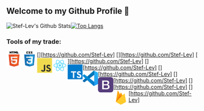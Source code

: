 ## Welcome to my Github Profile 👋

<img align="left" alt="Stef-Lev's Github Stats" src="https://github-readme-stats.vercel.app/api?username=Stef-Lev&bg_color=00050a&text_color=14cdde&hide_border=false&title_color=eb5842&icon_color=f5b700&border_color=14cdde" />

[![Top Langs](https://github-readme-stats.vercel.app/api/top-langs/?username=Stef-Lev&bg_color=00050a&text_color=14cdde&hide_border=false&title_color=eb5842&icon_color=f5b700&border_color=14cdde)](https://github.com/Stef-Lev)

### Tools of my trade:

[<img align="left" alt="HTML5" width="40px" src="https://raw.githubusercontent.com/github/explore/80688e429a7d4ef2fca1e82350fe8e3517d3494d/topics/html/html.png"/>][https://github.com/Stef-Lev]
[<img align="left" alt="CSS" width="40px" src="https://raw.githubusercontent.com/github/explore/80688e429a7d4ef2fca1e82350fe8e3517d3494d/topics/css/css.png"/>][https://github.com/Stef-Lev]
[<img align="left" alt="JavaScript" width="40px" src="https://github.com/devicons/devicon/blob/master/icons/javascript/javascript-original.svg"/>][https://github.com/Stef-Lev]
[<img align="left" alt="React" width="40px" src="https://raw.githubusercontent.com/github/explore/80688e429a7d4ef2fca1e82350fe8e3517d3494d/topics/react/react.png"/>][https://github.com/Stef-Lev]
[<img align="left" alt="TypeScript" width="40px" src="https://github.com/devicons/devicon/blob/master/icons/typescript/typescript-original.svg"/>][https://github.com/Stef-Lev]
[<img align="left" alt="VS Code" src="https://raw.githubusercontent.com/github/explore/80688e429a7d4ef2fca1e82350fe8e3517d3494d/topics/visual-studio-code/visual-studio-code.png" width="40px"/>][https://github.com/Stef-Lev]
[<img align="left" alt="Bootstrap" width="40px" src="https://raw.githubusercontent.com/github/explore/80688e429a7d4ef2fca1e82350fe8e3517d3494d/topics/bootstrap/bootstrap.png"/>][https://github.com/Stef-Lev]
[<img align="left" alt="Firebase" width="40px" src="https://raw.githubusercontent.com/github/explore/80688e429a7d4ef2fca1e82350fe8e3517d3494d/topics/firebase/firebase.png"/>][https://github.com/Stef-Lev]
         
<br />
<br />
